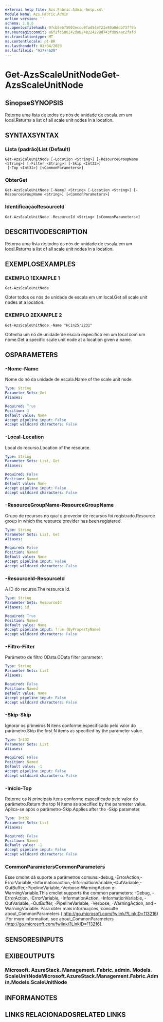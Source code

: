 ```yaml
---
external help file: Azs.Fabric.Admin-help.xml
Module Name: Azs.Fabric.Admin
online version: ''
schema: 2.0.0
ms.openlocfilehash: 07cb5e675003eccc9fad54e723e80a0ddb73ff9a
ms.sourcegitcommit: a6f2fc500242de6248224278d743fd09aac2fafd
ms.translationtype: MT
ms.contentlocale: pt-BR
ms.lasthandoff: 03/04/2020
ms.locfileid: "93774620"
---
```

# <span data-ttu-id="c0d16-101">Get-AzsScaleUnitNode</span><span class="sxs-lookup"><span data-stu-id="c0d16-101">Get-AzsScaleUnitNode</span></span>

## <span data-ttu-id="c0d16-102">Sinopse</span><span class="sxs-lookup"><span data-stu-id="c0d16-102">SYNOPSIS</span></span>
<span data-ttu-id="c0d16-103">Retorna uma lista de todos os nós de unidade de escala em um local.</span><span class="sxs-lookup"><span data-stu-id="c0d16-103">Returns a list of all scale unit nodes in a location.</span></span>

## <span data-ttu-id="c0d16-104">SYNTAX</span><span class="sxs-lookup"><span data-stu-id="c0d16-104">SYNTAX</span></span>

### <span data-ttu-id="c0d16-105">Lista (padrão)</span><span class="sxs-lookup"><span data-stu-id="c0d16-105">List (Default)</span></span>
```
Get-AzsScaleUnitNode [-Location <String>] [-ResourceGroupName <String>] [-Filter <String>] [-Skip <Int32>]
 [-Top <Int32>] [<CommonParameters>]
```

### <span data-ttu-id="c0d16-106">Obter</span><span class="sxs-lookup"><span data-stu-id="c0d16-106">Get</span></span>
```
Get-AzsScaleUnitNode [-Name] <String> [-Location <String>] [-ResourceGroupName <String>] [<CommonParameters>]
```

### <span data-ttu-id="c0d16-107">Identificação</span><span class="sxs-lookup"><span data-stu-id="c0d16-107">ResourceId</span></span>
```
Get-AzsScaleUnitNode -ResourceId <String> [<CommonParameters>]
```

## <span data-ttu-id="c0d16-108">DESCRITIVO</span><span class="sxs-lookup"><span data-stu-id="c0d16-108">DESCRIPTION</span></span>
<span data-ttu-id="c0d16-109">Retorna uma lista de todos os nós de unidade de escala em um local.</span><span class="sxs-lookup"><span data-stu-id="c0d16-109">Returns a list of all scale unit nodes in a location.</span></span>

## <span data-ttu-id="c0d16-110">EXEMPLOS</span><span class="sxs-lookup"><span data-stu-id="c0d16-110">EXAMPLES</span></span>

### <span data-ttu-id="c0d16-111">EXEMPLO 1</span><span class="sxs-lookup"><span data-stu-id="c0d16-111">EXAMPLE 1</span></span>
```
Get-AzsScaleUnitNode
```

<span data-ttu-id="c0d16-112">Obter todos os nós de unidade de escala em um local.</span><span class="sxs-lookup"><span data-stu-id="c0d16-112">Get all scale unit nodes at a location.</span></span>

### <span data-ttu-id="c0d16-113">EXEMPLO 2</span><span class="sxs-lookup"><span data-stu-id="c0d16-113">EXAMPLE 2</span></span>
```
Get-AzsScaleUnitNode -Name "HC1n25r2231"
```

<span data-ttu-id="c0d16-114">Obtenha um nó de unidade de escala específico em um local com um nome.</span><span class="sxs-lookup"><span data-stu-id="c0d16-114">Get a specific scale unit node at a location given a name.</span></span>

## <span data-ttu-id="c0d16-115">OS</span><span class="sxs-lookup"><span data-stu-id="c0d16-115">PARAMETERS</span></span>

### <span data-ttu-id="c0d16-116">-Nome</span><span class="sxs-lookup"><span data-stu-id="c0d16-116">-Name</span></span>
<span data-ttu-id="c0d16-117">Nome do nó da unidade de escala.</span><span class="sxs-lookup"><span data-stu-id="c0d16-117">Name of the scale unit node.</span></span>

```yaml
Type: String
Parameter Sets: Get
Aliases:

Required: True
Position: 1
Default value: None
Accept pipeline input: False
Accept wildcard characters: False
```

### <span data-ttu-id="c0d16-118">-Local</span><span class="sxs-lookup"><span data-stu-id="c0d16-118">-Location</span></span>
<span data-ttu-id="c0d16-119">Local do recurso.</span><span class="sxs-lookup"><span data-stu-id="c0d16-119">Location of the resource.</span></span>

```yaml
Type: String
Parameter Sets: List, Get
Aliases:

Required: False
Position: Named
Default value: None
Accept pipeline input: False
Accept wildcard characters: False
```

### <span data-ttu-id="c0d16-120">-ResourceGroupName</span><span class="sxs-lookup"><span data-stu-id="c0d16-120">-ResourceGroupName</span></span>
<span data-ttu-id="c0d16-121">Grupo de recursos no qual o provedor de recursos foi registrado.</span><span class="sxs-lookup"><span data-stu-id="c0d16-121">Resource group in which the resource provider has been registered.</span></span>

```yaml
Type: String
Parameter Sets: List, Get
Aliases:

Required: False
Position: Named
Default value: None
Accept pipeline input: False
Accept wildcard characters: False
```

### <span data-ttu-id="c0d16-122">-ResourceId</span><span class="sxs-lookup"><span data-stu-id="c0d16-122">-ResourceId</span></span>
<span data-ttu-id="c0d16-123">A ID do recurso.</span><span class="sxs-lookup"><span data-stu-id="c0d16-123">The resource id.</span></span>

```yaml
Type: String
Parameter Sets: ResourceId
Aliases: id

Required: True
Position: Named
Default value: None
Accept pipeline input: True (ByPropertyName)
Accept wildcard characters: False
```

### <span data-ttu-id="c0d16-124">-Filtro</span><span class="sxs-lookup"><span data-stu-id="c0d16-124">-Filter</span></span>
<span data-ttu-id="c0d16-125">Parâmetro de filtro OData.</span><span class="sxs-lookup"><span data-stu-id="c0d16-125">OData filter parameter.</span></span>

```yaml
Type: String
Parameter Sets: List
Aliases:

Required: False
Position: Named
Default value: None
Accept pipeline input: False
Accept wildcard characters: False
```

### <span data-ttu-id="c0d16-126">-Skip</span><span class="sxs-lookup"><span data-stu-id="c0d16-126">-Skip</span></span>
<span data-ttu-id="c0d16-127">Ignorar os primeiros N itens conforme especificado pelo valor do parâmetro.</span><span class="sxs-lookup"><span data-stu-id="c0d16-127">Skip the first N items as specified by the parameter value.</span></span>

```yaml
Type: Int32
Parameter Sets: List
Aliases:

Required: False
Position: Named
Default value: -1
Accept pipeline input: False
Accept wildcard characters: False
```

### <span data-ttu-id="c0d16-128">-Início</span><span class="sxs-lookup"><span data-stu-id="c0d16-128">-Top</span></span>
<span data-ttu-id="c0d16-129">Retorne os N principais itens conforme especificado pelo valor do parâmetro.</span><span class="sxs-lookup"><span data-stu-id="c0d16-129">Return the top N items as specified by the parameter value.</span></span>
<span data-ttu-id="c0d16-130">Aplica-se após o parâmetro-Skip.</span><span class="sxs-lookup"><span data-stu-id="c0d16-130">Applies after the -Skip parameter.</span></span>

```yaml
Type: Int32
Parameter Sets: List
Aliases:

Required: False
Position: Named
Default value: -1
Accept pipeline input: False
Accept wildcard characters: False
```

### <span data-ttu-id="c0d16-131">CommonParameters</span><span class="sxs-lookup"><span data-stu-id="c0d16-131">CommonParameters</span></span>
<span data-ttu-id="c0d16-132">Esse cmdlet dá suporte a parâmetros comuns:-debug,-ErrorAction,-ErrorVariable,-Informationaction,-InformationVariable,-OutVariable,-OutBuffer,-PipelineVariable,-Verbose-WarningAction e-WarningVariable.</span><span class="sxs-lookup"><span data-stu-id="c0d16-132">This cmdlet supports the common parameters: -Debug, -ErrorAction, -ErrorVariable, -InformationAction, -InformationVariable, -OutVariable, -OutBuffer, -PipelineVariable, -Verbose, -WarningAction, and -WarningVariable.</span></span> <span data-ttu-id="c0d16-133">Para obter mais informações, consulte about_CommonParameters ( http://go.microsoft.com/fwlink/?LinkID=113216) .</span><span class="sxs-lookup"><span data-stu-id="c0d16-133">For more information, see about_CommonParameters (http://go.microsoft.com/fwlink/?LinkID=113216).</span></span>

## <span data-ttu-id="c0d16-134">SENSORES</span><span class="sxs-lookup"><span data-stu-id="c0d16-134">INPUTS</span></span>

## <span data-ttu-id="c0d16-135">EXIBE</span><span class="sxs-lookup"><span data-stu-id="c0d16-135">OUTPUTS</span></span>

### <span data-ttu-id="c0d16-136">Microsoft. AzureStack. Management. Fabric. admin. Models. ScaleUnitNode</span><span class="sxs-lookup"><span data-stu-id="c0d16-136">Microsoft.AzureStack.Management.Fabric.Admin.Models.ScaleUnitNode</span></span>

## <span data-ttu-id="c0d16-137">INFORMA</span><span class="sxs-lookup"><span data-stu-id="c0d16-137">NOTES</span></span>

## <span data-ttu-id="c0d16-138">LINKS RELACIONADOS</span><span class="sxs-lookup"><span data-stu-id="c0d16-138">RELATED LINKS</span></span>
